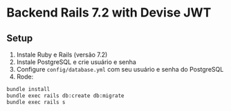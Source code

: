 # Backend Rails 7.2 with Devise JWT

## Setup

1. Instale Ruby e Rails (versão 7.2)
2. Instale PostgreSQL e crie usuário e senha
3. Configure `config/database.yml` com seu usuário e senha do PostgreSQL
4. Rode:

```bash
bundle install
bundle exec rails db:create db:migrate
bundle exec rails s
